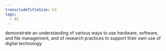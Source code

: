 ```yaml
---
transcludeTitleSize: h3
tags:
  - B2
---
```

demonstrate an understanding of various ways to use hardware, software, and file management, and of research practices to support their own use of digital technology